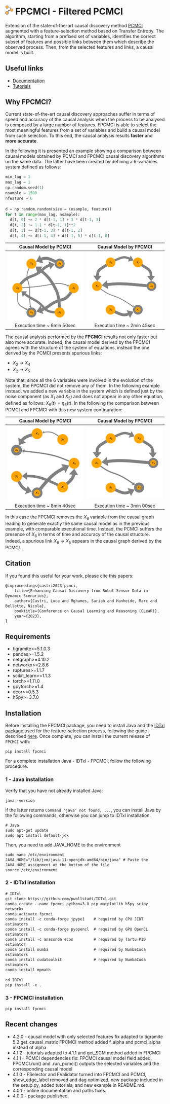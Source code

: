 # <img src="https://github.com/lcastri/fpcmci/raw/developer/docs/assets/icon.png" width="25"> FPCMCI - Filtered PCMCI

Extension of the state-of-the-art causal discovery method [PCMCI](https://github.com/jakobrunge/tigramite) augmented with a feature-selection method based on Transfer Entropy. The algorithm, starting from a prefixed set of variables, identifies the correct subset of features and possible links between them which describe the observed process. Then, from the selected features and links, a causal model is built.


## Useful links

* [Documentation](https://lcastri.github.io/fpcmci/)
* [Tutorials](https://github.com/lcastri/fpcmci/tree/main/tutorials)


## Why FPCMCI?

Current state-of-the-art causal discovery approaches suffer in terms of speed and accuracy of the causal analysis when the process to be analysed is composed by a large number of features. FPCMCI is able to select the most meaningful features from a set of variables and build a causal model from such selection. To this end, the causal analysis results **faster** and **more accurate**.

In the following it is presented an example showing a comparison between causal models obtained by PCMCI and FPCMCI causal discovery algorithms on the same data. The latter have been created by defining a 6-variables system defined as follows:

``` python
min_lag = 1
max_lag = 1
np.random.seed(1)
nsample = 1500
nfeature = 6

d = np.random.random(size = (nsample, feature))
for t in range(max_lag, nsample):
  d[t, 0] += 2 * d[t-1, 1] + 3 * d[t-1, 3]
  d[t, 2] += 1.1 * d[t-1, 1]**2
  d[t, 3] += d[t-1, 3] * d[t-1, 2]
  d[t, 4] += d[t-1, 4] + d[t-1, 5] * d[t-1, 0]
```

Causal Model by PCMCI       |  Causal Model by FPCMCI 
:-------------------------:|:-------------------------:
![](https://github.com/lcastri/fpcmci/raw/main/images/PCMCI_example_1.png "Causal model by PCMCI")  |  ![](https://github.com/lcastri/fpcmci/raw/main/images/FPCMCI_example_1.png "Causal model by FPCMCI")
Execution time ~ 6min 50sec | Execution time ~ 2min 45sec

The causal analysis performed by the **FPCMCI** results not only faster but also more accurate. Indeed, the causal model derived by the FPCMCI agrees with the structure of the system of equations, instead the one derived by the PCMCI presents spurious links:
* $X_2$ &rarr; $X_4$
* $X_2$ &rarr; $X_5$

Note that, since all the 6 variables were involved in the evolution of the system, the FPCMCI did not remove any of them. In the following example instead, we added a new variable in the system which is defined just by the noise component (as $X_1$ and $X_5$) and does not appear in any other equation, defined as follows: $X_6(t) = \eta_6(t)$. In the following the comparison between PCMCI and FPCMCI with this new system configuration:

Causal Model by PCMCI       |  Causal Model by FPCMCI 
:-------------------------:|:-------------------------:
![](https://github.com/lcastri/fpcmci/raw/main/images/PCMCI_example_2.png "Causal model by PCMCI")  |  ![](https://github.com/lcastri/fpcmci/raw/main/images/FPCMCI_example_2.png "Causal model by FPCMCI")
Execution time ~ 8min 40sec | Execution time ~ 3min 00sec

In this case the FPCMCI removes the $X_6$ variable from the causal graph leading to generate exactly the same causal model as in the previous example, with comparable executional time. Instead, the PCMCI suffers the presence of $X_6$ in terms of time and accuracy of the causal structure.
Indeed, a spurious link $X_6$ &rarr; $X_5$ appears in the causal graph derived by the PCMCI.


## Citation

If you found this useful for your work, please cite this papers:
```
@inproceedings{castri2023fpcmci,
    title={Enhancing Causal Discovery from Robot Sensor Data in Dynamic Scenarios},
    author={Castri, Luca and Mghames, Sariah and Hanheide, Marc and Bellotto, Nicola},
    booktitle={Conference on Causal Learning and Reasoning (CLeaR)},
    year={2023},
}
```


## Requirements

* tigramite>=5.1.0.3
* pandas>=1.5.2
* netgraph>=4.10.2
* networkx>=2.8.6
* ruptures>=1.1.7
* scikit_learn>=1.1.3
* torch>=1.11.0
* gpytorch>=1.4
* dcor>=0.5.3
* h5py>=3.7.0   


## Installation

Before installing the FPCMCI package, you need to install Java and the [IDTxl package](https://github.com/pwollstadt/IDTxl) used for the feature-selection process, following the guide described [here](https://github.com/pwollstadt/IDTxl/wiki/Installation-and-Requirements). Once complete, you can install the current release of `FPCMCI` with:
``` shell
pip install fpcmci
```

For a complete installation Java - IDTxl - FPCMCI, follow the following procedure.

### 1 - Java installation
Verify that you have not already installed Java:
```shell
java -version
```
if the latter returns `Command 'java' not found, ...`, you can install Java by the following commands, otherwise you can jump to IDTxl installation.
```shell
# Java
sudo apt-get update
sudo apt install default-jdk
```

Then, you need to add JAVA_HOME to the environment
```shell
sudo nano /etc/environment
JAVA_HOME="/lib/jvm/java-11-openjdk-amd64/bin/java" # Paste the JAVA_HOME assignment at the bottom of the file
source /etc/environment
```

### 2 - IDTxl installation
```shell
# IDTxl
git clone https://github.com/pwollstadt/IDTxl.git
conda create --name fpcmci python=3.8 pip matplotlib h5py scipy networkx
conda activate fpcmci
conda install -c conda-forge jpype1    # required by CPU JIDT estimators
conda install -c conda-forge pyopencl  # required by GPU OpenCL estimators
conda install -c anaconda ecos         # required by Tartu PID estimator
conda install numba                    # required by NumbaCuda estimators
conda install cudatoolkit              # required by NumbaCuda estimators
conda install mpmath

cd IDTxl
pip install -e .
```

### 3 - FPCMCI installation
```shell
pip install fpcmci
```


## Recent changes

* 4.2.0 - causal model with only selected features fix
          adapted to tigramite 5.2 
          get_causal_matrix FPCMCI method added
          f_alpha and pcmci_alpha instead of alpha
* 4.1.2 - tutorials adapted to 4.1.1 and get_SCM method added in FPCMCI
* 4.1.1 - PCMCI dependencies fix: FPCMCI causal model field added, FPCMCI.run() and .run_pcmci() outputs the selected variables and the corresponding causal model
* 4.1.0 - FSelector and FValidator turned into FPCMCI and PCMCI, show_edge_label removed and dag optimized, new package included in the setup.py, added tutorials, and new example in README.md. 
* 4.0.1 - online documentation and paths fixes.
* 4.0.0 - package published.